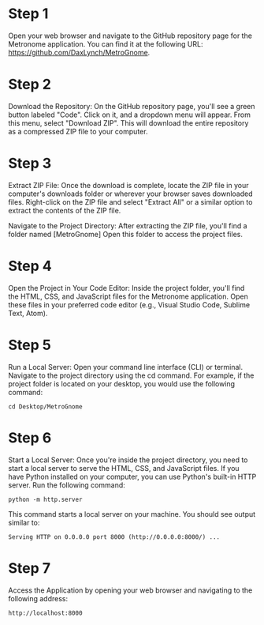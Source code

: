 # Step 1 #

Open your web browser and navigate to the GitHub repository page for the Metronome application. You can find it at the following URL: https://github.com/DaxLynch/MetroGnome.

# Step 2 #

Download the Repository: On the GitHub repository page, you'll see a green button labeled "Code". Click on it, and a dropdown menu will appear. From this menu, select "Download ZIP". This will download the entire repository as a compressed ZIP file to your computer.

# Step 3 #

Extract ZIP File: Once the download is complete, locate the ZIP file in your computer's downloads folder or wherever your browser saves downloaded files. Right-click on the ZIP file and select "Extract All" or a similar option to extract the contents of the ZIP file.

Navigate to the Project Directory: After extracting the ZIP file, you'll find a folder named [MetroGnome] Open this folder to access the project files.

# Step 4 #

Open the Project in Your Code Editor: Inside the project folder, you'll find the HTML, CSS, and JavaScript files for the Metronome application. Open these files in your preferred code editor (e.g., Visual Studio Code, Sublime Text, Atom).

# Step 5 #

Run a Local Server: Open your command line interface (CLI) or terminal. Navigate to the project directory using the cd command. For example, if the project folder is located on your desktop, you would use the following command:

`cd Desktop/MetroGnome`

# Step 6 #

Start a Local Server: Once you're inside the project directory, you need to start a local server to serve the HTML, CSS, and JavaScript files. If you have Python installed on your computer, you can use Python's built-in HTTP server. Run the following command:

`python -m http.server`

This command starts a local server on your machine. You should see output similar to:

`Serving HTTP on 0.0.0.0 port 8000 (http://0.0.0.0:8000/) ... `

# Step 7 #

Access the Application by opening your web browser and navigating to the following address:

`http://localhost:8000`
